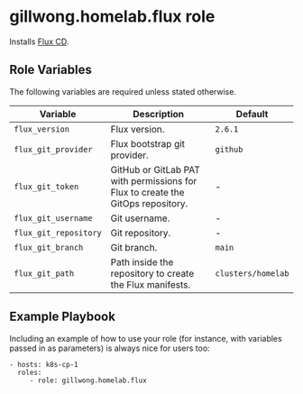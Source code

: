 gillwong.homelab.flux role
=========

Installs [Flux CD](https://fluxcd.io).

Role Variables
--------------

The following variables are required unless stated otherwise.

| Variable | Description | Default |
| -- | -- | -- |
| `flux_version` | Flux version. | `2.6.1` |
| `flux_git_provider` | Flux bootstrap git provider. | `github` |
| `flux_git_token` | GitHub or GitLab PAT with permissions for Flux to create the GitOps repository. | - |
| `flux_git_username` | Git username. | - |
| `flux_git_repository` | Git repository. | - |
| `flux_git_branch` | Git branch. | `main` |
| `flux_git_path` | Path inside the repository to create the Flux manifests. | `clusters/homelab` |

Example Playbook
----------------

Including an example of how to use your role (for instance, with variables passed in as parameters) is always nice for users too:

    - hosts: k8s-cp-1
      roles:
         - role: gillwong.homelab.flux
